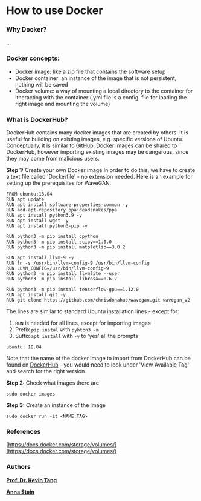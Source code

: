 # How to use Docker
### Why Docker?
...

### Docker concepts: 
- Docker image: like a zip file that contains the software setup 
- Docker container: an instance of the image that is not persistent, nothing will be saved 
- Docker volume: a way of mounting a local directory to the container for itneracting with the container (.yml file is a config. file for loading the right image and mounting the volume)


### What is DockerHub?
DockerHub contains many docker images that are created by others. It is useful for building on existing images, e.g. specific versions of Ubuntu. Conceptually, it is similar to GitHub. Docker images can be shared to DockerHub, however importing existing images may be dangerous, since they may come from malicious users. 

**Step 1:** Create your own Docker image
In order to do this, we have to create a text file called 'Dockerfile' - no extension needed. Here is an example for setting up the prerequisites for WaveGAN:
 
``` shell
FROM ubuntu:18.04
RUN apt update
RUN apt install software-properties-common -y
RUN add-apt-repository ppa:deadsnakes/ppa
RUN apt install python3.9 -y
RUN apt install wget -y
RUN apt install python3-pip -y

RUN python3 -m pip install cpython
RUN python3 -m pip install scipy==1.0.0
RUN python3 -m pip install matplotlib==3.0.2

RUN apt install llvm-9 -y
RUN ln -s /usr/bin/llvm-config-9 /usr/bin/llvm-config
RUN LLVM_CONFIG=/usr/bin/llvm-config-9
RUN python3 -m pip install llvmlite --user
RUN python3 -m pip install librosa==0.6.2

RUN python3 -m pip install tensorflow-gpu==1.12.0
RUN apt install git -y
RUN git clone https://github.com/chrisdonahue/wavegan.git wavegan_v2 
```

The lines are similar to standard Ubuntu installation lines - except for:
1. `RUN` is needed for all lines, except for importing images
2. Prefix `pip instal` with `pyhton3 -m`
3. Suffix `apt install` with `-y` to 'yes' all the prompts 

``` shell 
ubuntu: 18.04
```

Note that the name of the docker image to import from DockerHub can be found on [DockerHub]([https://hub.docker.com/](https://hub.docker.com/)) - you would need to look under 'View Available Tag' and search for the right version. 

**Step 2:** Check what images there are
``` shell
sudo docker images
````

**Step 3:** Create an instance of the image
```shell 
sudo docker run -it <NAME:TAG>
```


### References
[https://docs.docker.com/storage/volumes/](https://docs.docker.com/storage/volumes/)

### Authors

[**Prof. Dr. Kevin Tang**](https://slam.phil.hhu.de/authors/kevin/)


[**Anna Stein**](https://www.linkedin.com/in/anna-stein-20bb42196/)


